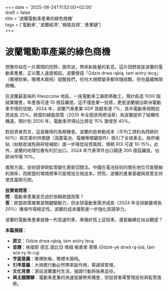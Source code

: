 +++
date = '2025-06-24T11:52:00+02:00'  
draft = false  
title = '波蘭電動車產業的綠色商機'  
tags = ['電動車', '波蘭經濟', '綠能投資', '產業鏈']  
+++

# 波蘭電動車產業的綠色商機

想像你站在一片廣闊的田野，風吹過，帶來新能量的氣息。這片田野就是波蘭的電動車產業，正以驚人速度崛起。波蘭俚語「Gdzie drwa rąbią, tam wióry lecą」（哪裡砍柴，哪裡木屑飛）提醒我們，任何大規模變革都伴隨挑戰，但也蘊藏無限商機。

在波蘭最富裕的 Kleszczów 地區，一座電動車工廠即將動工，預計創造 1000 個就業機會，年產值可達 10 億茲羅提。這不僅是單一投資，更是波蘭搶佔歐洲電動車市場的信號。2024 年，波蘭汽車產業 GDP 貢獻率達 7%，其中電動車相關投資成長 25%。歐盟的綠能政策（2035 年全面禁用燃油車）為波蘭提供了結構性機遇，預計到 2030 年，電動車市場佔比將從 15% 激增至 40%。

對投資者而言，這是難得的長期機會。波蘭的低勞動成本（平均工資約為西歐的 60%）與完善的供應鏈（涵蓋電池、電機等關鍵部件）吸引了全球車企。政府補貼（如稅收減免與研發補助）進一步降低投資風險，預期 ROI 可達 10-15%。此外，波蘭的地理位置有利於出口，2024 年汽車零件出口額達 300 億茲羅提，佔歐洲市場 10%。

風險方面，技術競爭與監管變化需密切關注。中國在電池技術的領先地位可能壓縮利潤率，而歐盟的環境標準可能增加合規成本。然而，波蘭的產業基礎與政策支持使其風險可控。

**投資者問答**：  
**問**：電動車產業是否過於依賴歐盟政策？  
**答**：歐盟政策確實是關鍵驅動力，但全球電動車需求成長（2024 年全球銷量增長 20%）確保市場穩定性。波蘭的成本優勢進一步強化其競爭力。

波蘭的電動車產業就像一列高速列車，準備好搭上這班車，還是繼續在站台觀望？

**本篇俚語**：  
- **原文**：Gdzie drwa rąbią, tam wióry lecą  
- **音譯**：格傑耶 德瓦 朗比亞 塔姆 維奧里 萊察 (Gdziè-yè drwà rą-bià, tàm wiò-ry lè-cą)  
- **字面意義**：哪裡砍柴，哪裡木屑飛。  
- **引申意義**：大規模行動必然帶來副作用，需謹慎管理。  
- **文化背景**：源自波蘭農村生活，強調行動與後果並存。  
- **與主題關聯**：電動車產業的快速發展帶來機會，但投資者需警惕技術與監管風險。
